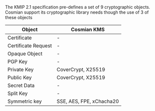 The KMIP 2.1 specification pre-defines a set of 9 cryptographic objects. Cosmian support its cryptographic library needs though the use of 3 of these objects

| Object              | Cosmian KMS                           |
| ------------------- | --------------------------------------|
| Certificate         | -                                     |
| Certificate Request | -                                     |
| Opaque Object       | -                                     |
| PGP Key             | -                                     |
| Private Key         | CoverCrypt, X25519                    |
| Public Key          | CoverCrypt, X25519                    |
| Secret Data         | -                                     |
| Split Key           | -                                     |
| Symmetric key       | SSE, AES, FPE, xChacha20              |
